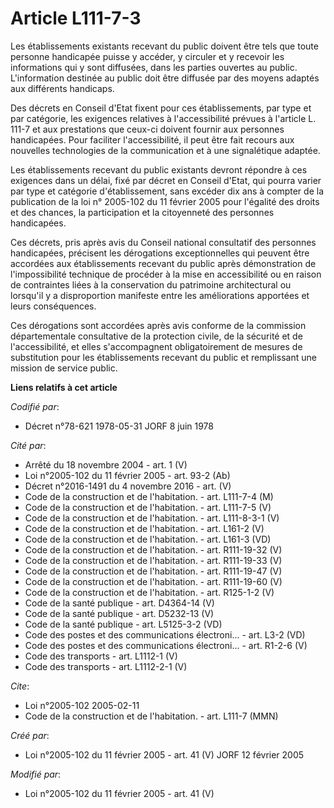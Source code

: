 # Article L111-7-3

Les établissements existants recevant du public doivent être tels que toute personne handicapée puisse y accéder, y circuler
et y recevoir les informations qui y sont diffusées, dans les parties ouvertes au public. L'information destinée au public
doit être diffusée par des moyens adaptés aux différents handicaps.

Des décrets en Conseil d'Etat fixent pour ces établissements, par type et par catégorie, les exigences relatives à
l'accessibilité prévues à l'article L. 111-7 et aux prestations que ceux-ci doivent fournir aux personnes handicapées. Pour
faciliter l'accessibilité, il peut être fait recours aux nouvelles technologies de la communication et à une signalétique
adaptée.

Les établissements recevant du public existants devront répondre à ces exigences dans un délai, fixé par décret en Conseil
d'Etat, qui pourra varier par type et catégorie d'établissement, sans excéder dix ans à compter de la publication de la loi
n° 2005-102 du 11 février 2005 pour l'égalité des droits et des chances, la participation et la citoyenneté des personnes
handicapées.

Ces décrets, pris après avis du Conseil national consultatif des personnes handicapées, précisent les dérogations
exceptionnelles qui peuvent être accordées aux établissements recevant du public après démonstration de l'impossibilité
technique de procéder à la mise en accessibilité ou en raison de contraintes liées à la conservation du patrimoine
architectural ou lorsqu'il y a disproportion manifeste entre les améliorations apportées et leurs conséquences.

Ces dérogations sont accordées après avis conforme de la commission départementale consultative de la protection civile, de
la sécurité et de l'accessibilité, et elles s'accompagnent obligatoirement de mesures de substitution pour les établissements
recevant du public et remplissant une mission de service public.

**Liens relatifs à cet article**

_Codifié par_:

  - Décret n°78-621 1978-05-31 JORF 8 juin 1978

_Cité par_:

  - Arrêté du 18 novembre 2004 - art. 1 (V)
  - Loi n°2005-102 du 11 février 2005 - art. 93-2 (Ab)
  - Décret n°2016-1491 du 4 novembre 2016 - art. (V)
  - Code de la construction et de l'habitation. - art. L111-7-4 (M)
  - Code de la construction et de l'habitation. - art. L111-7-5 (V)
  - Code de la construction et de l'habitation. - art. L111-8-3-1 (V)
  - Code de la construction et de l'habitation. - art. L161-2 (V)
  - Code de la construction et de l'habitation. - art. L161-3 (VD)
  - Code de la construction et de l'habitation. - art. R111-19-32 (V)
  - Code de la construction et de l'habitation. - art. R111-19-33 (V)
  - Code de la construction et de l'habitation. - art. R111-19-47 (V)
  - Code de la construction et de l'habitation. - art. R111-19-60 (V)
  - Code de la construction et de l'habitation. - art. R125-1-2 (V)
  - Code de la santé publique - art. D4364-14 (V)
  - Code de la santé publique - art. D5232-13 (V)
  - Code de la santé publique - art. L5125-3-2 (VD)
  - Code des postes et des communications électroni... - art. L3-2 (VD)
  - Code des postes et des communications électroni... - art. R1-2-6 (V)
  - Code des transports - art. L1112-1 (V)
  - Code des transports - art. L1112-2-1 (V)

_Cite_:

  - Loi n°2005-102 2005-02-11
  - Code de la construction et de l'habitation. - art. L111-7 (MMN)

_Créé par_:

  - Loi n°2005-102 du 11 février 2005 - art. 41 (V) JORF 12 février 2005

_Modifié par_:

  - Loi n°2005-102 du 11 février 2005 - art. 41 (V)

